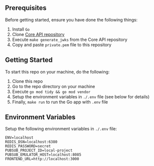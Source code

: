 ## Prerequisites

Before getting started, ensure you have done the following things:

1. Install `Go`
2. Clone [Core API repository](https://github.com/Christian-007/fit-forge)
3. Execute `make generate_jwks` from the Core API repository
4. Copy and paste `private.pem` file to this repository

## Getting Started

To start this repo on your machine, do the following:

1.  Clone this repo
2.  Go to the repo directory on your machine
3.  Execute `go mod tidy && go mod vendor`
4.  Setup the environment variables in `./.env` file (see below for details)
5.  Finally, `make run` to run the Go app with `.env` file

## Environment Variables

Setup the following environment variables in `./.env` file:

```
ENV=localhost
REDIS_DSN=localhost:6380
REDIS_PASSWORD=secret
PUBSUB_PROJECT_ID=local-project
PUBSUB_EMULATOR_HOST=localhost:8085
FRONTEND_URL=http://localhost:3000
```
